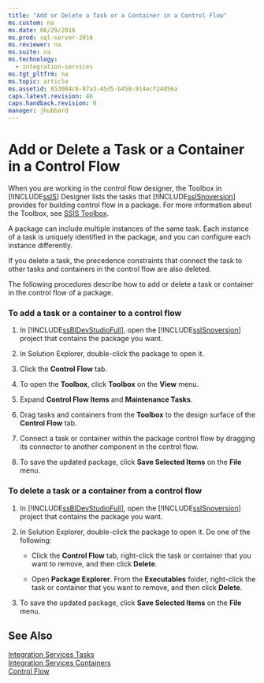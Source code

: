 ```yaml
---
title: "Add or Delete a Task or a Container in a Control Flow"
ms.custom: na
ms.date: 06/29/2016
ms.prod: sql-server-2016
ms.reviewer: na
ms.suite: na
ms.technology: 
  - integration-services
ms.tgt_pltfrm: na
ms.topic: article
ms.assetid: 653084c6-87a3-45d5-b458-914ecf24d56a
caps.latest.revision: 46
caps.handback.revision: 0
manager: jhubbard
---
```

# Add or Delete a Task or a Container in a Control Flow
When you are working in the control flow designer, the Toolbox in [!INCLUDE[ssIS](../../Topics/TopicNameContainA/tokens/ssIS_md.md)] Designer lists the tasks that [!INCLUDE[ssISnoversion](../../Topics/TopicNameContainA/tokens/ssISnoversion_md.md)] provides for building control flow in a package. For more information about the Toolbox, see [SSIS Toolbox](../../Topics/TopicNameNotContainA/SSIS-Toolbox.md).  
  
 A package can include multiple instances of the same task. Each instance of a task is uniquely identified in the package, and you can configure each instance differently.  
  
 If you delete a task, the precedence constraints that connect the task to other tasks and containers in the control flow are also deleted.  
  
 The following procedures describe how to add or delete a task or container in the control flow of a package.  
  
### To add a task or a container to a control flow  
  
1.  In [!INCLUDE[ssBIDevStudioFull](../../Topics/TopicNameContainA/tokens/ssBIDevStudioFull_md.md)], open the [!INCLUDE[ssISnoversion](../../Topics/TopicNameContainA/tokens/ssISnoversion_md.md)] project that contains the package you want.  
  
2.  In Solution Explorer, double-click the package to open it.  
  
3.  Click the **Control Flow** tab.  
  
4.  To open the **Toolbox**, click **Toolbox** on the **View** menu.  
  
5.  Expand **Control Flow Items** and **Maintenance Tasks**.  
  
6.  Drag tasks and containers from the **Toolbox** to the design surface of the **Control Flow** tab.  
  
7.  Connect a task or container within the package control flow by dragging its connector to another component in the control flow.  
  
8.  To save the updated package, click **Save Selected Items** on the **File** menu.  
  
### To delete a task or a container from a control flow  
  
1.  In [!INCLUDE[ssBIDevStudioFull](../../Topics/TopicNameContainA/tokens/ssBIDevStudioFull_md.md)], open the [!INCLUDE[ssISnoversion](../../Topics/TopicNameContainA/tokens/ssISnoversion_md.md)] project that contains the package you want.  
  
2.  In Solution Explorer, double-click the package to open it. Do one of the following:  
  
    -   Click the **Control Flow** tab, right-click the task or container that you want to remove, and then click **Delete**.  
  
    -   Open **Package Explorer**. From the **Executables** folder, right-click the task or container that you want to remove, and then click **Delete**.  
  
3.  To save the updated package, click **Save Selected Items** on the **File** menu.  
  
## See Also  
 [Integration Services Tasks](../../Topics/TopicNameNotContainA/Integration-Services-Tasks.md)   
 [Integration Services Containers](../../Topics/TopicNameNotContainA/Integration-Services-Containers.md)   
 [Control Flow](../../Topics/TopicNameNotContainA/Control-Flow.md)